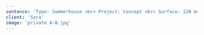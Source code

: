 ```yaml
---
sentence: 'Type: Summerhouse <br> Project: Concept <br> Surface: 120 m<sup>2</sup> <br>'
client: 'Sara'
image: 'private 4-B.jpg'
---
```



